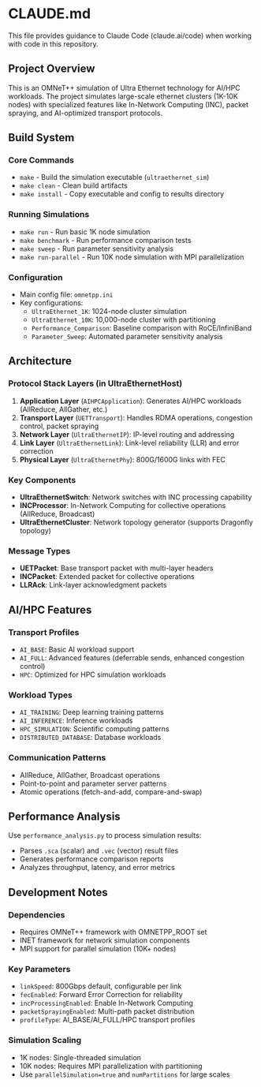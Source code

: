 # CLAUDE.md

This file provides guidance to Claude Code (claude.ai/code) when working with code in this repository.

## Project Overview

This is an OMNeT++ simulation of Ultra Ethernet technology for AI/HPC workloads. The project simulates large-scale ethernet clusters (1K-10K nodes) with specialized features like In-Network Computing (INC), packet spraying, and AI-optimized transport protocols.

## Build System

### Core Commands
- `make` - Build the simulation executable (`ultraethernet_sim`)
- `make clean` - Clean build artifacts
- `make install` - Copy executable and config to results directory

### Running Simulations
- `make run` - Run basic 1K node simulation
- `make benchmark` - Run performance comparison tests
- `make sweep` - Run parameter sensitivity analysis
- `make run-parallel` - Run 10K node simulation with MPI parallelization

### Configuration
- Main config file: `omnetpp.ini`
- Key configurations:
  - `UltraEthernet_1K`: 1024-node cluster simulation
  - `UltraEthernet_10K`: 10,000-node cluster with partitioning
  - `Performance_Comparison`: Baseline comparison with RoCE/InfiniBand
  - `Parameter_Sweep`: Automated parameter sensitivity analysis

## Architecture

### Protocol Stack Layers (in UltraEthernetHost)
1. **Application Layer** (`AIHPCApplication`): Generates AI/HPC workloads (AllReduce, AllGather, etc.)
2. **Transport Layer** (`UETTransport`): Handles RDMA operations, congestion control, packet spraying
3. **Network Layer** (`UltraEthernetIP`): IP-level routing and addressing
4. **Link Layer** (`UltraEthernetLink`): Link-level reliability (LLR) and error correction
5. **Physical Layer** (`UltraEthernetPhy`): 800G/1600G links with FEC

### Key Components
- **UltraEthernetSwitch**: Network switches with INC processing capability
- **INCProcessor**: In-Network Computing for collective operations (AllReduce, Broadcast)
- **UltraEthernetCluster**: Network topology generator (supports Dragonfly topology)

### Message Types
- **UETPacket**: Base transport packet with multi-layer headers
- **INCPacket**: Extended packet for collective operations
- **LLRAck**: Link-layer acknowledgment packets

## AI/HPC Features

### Transport Profiles
- `AI_BASE`: Basic AI workload support
- `AI_FULL`: Advanced features (deferrable sends, enhanced congestion control)
- `HPC`: Optimized for HPC simulation workloads

### Workload Types
- `AI_TRAINING`: Deep learning training patterns
- `AI_INFERENCE`: Inference workloads
- `HPC_SIMULATION`: Scientific computing patterns
- `DISTRIBUTED_DATABASE`: Database workloads

### Communication Patterns
- AllReduce, AllGather, Broadcast operations
- Point-to-point and parameter server patterns
- Atomic operations (fetch-and-add, compare-and-swap)

## Performance Analysis

Use `performance_analysis.py` to process simulation results:
- Parses `.sca` (scalar) and `.vec` (vector) result files
- Generates performance comparison reports
- Analyzes throughput, latency, and error metrics

## Development Notes

### Dependencies
- Requires OMNeT++ framework with OMNETPP_ROOT set
- INET framework for network simulation components
- MPI support for parallel simulation (10K+ nodes)

### Key Parameters
- `linkSpeed`: 800Gbps default, configurable per link
- `fecEnabled`: Forward Error Correction for reliability
- `incProcessingEnabled`: Enable In-Network Computing
- `packetSprayingEnabled`: Multi-path packet distribution
- `profileType`: AI_BASE/AI_FULL/HPC transport profiles

### Simulation Scaling
- 1K nodes: Single-threaded simulation
- 10K nodes: Requires MPI parallelization with partitioning
- Use `parallelSimulation=true` and `numPartitions` for large scales
